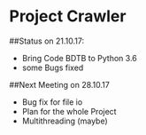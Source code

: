 # Project Crawler

##Status on 21.10.17:
+ Bring Code BDTB to Python 3.6
+ some Bugs fixed

##Next Meeting on 28.10.17
+ Bug fix for file io
+ Plan for the whole Project
+ Multithreading (maybe)
